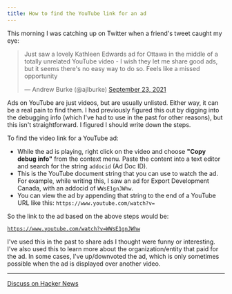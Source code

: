 ```yaml
---
title: How to find the YouTube link for an ad
---
```


This morning I was catching up on Twitter when a friend's tweet caught my eye:

<blockquote class="twitter-tweet"><p lang="en" dir="ltr">Just saw a lovely Kathleen Edwards ad for Ottawa in the middle of a totally unrelated YouTube video - I wish they let me share good ads, but it seems there&#39;s no easy way to do so. Feels like a missed opportunity</p>&mdash; Andrew Burke (@ajlburke) <a href="https://twitter.com/ajlburke/status/1440864506498879488?ref_src=twsrc%5Etfw">September 23, 2021</a></blockquote> <script async src="https://platform.twitter.com/widgets.js" charset="utf-8"></script>

Ads on YouTube are just videos, but are usually unlisted. Either way, it can be a real pain to find them. I had previously figured this out by digging into the debugging info (which I've had to use in the past for other reasons), but this isn't straightforward. I figured I should write down the steps.

To find the video link for a YouTube ad:

* While the ad is playing, right click on the video and choose **"Copy debug info"** from the context menu.
Paste the content into a text editor and search for the string `addocid` (Ad Doc ID).
* This is the YouTube document string that you can use to watch the ad. For example, while writing this, I saw an ad for Export Development Canada, with an addocid of `WWsE1gnJWhw`.
* You can view the ad by appending that string to the end of a YouTube URL like this: `https://www.youtube.com/watch?v=`

So the link to the ad based on the above steps would be:

[`https://www.youtube.com/watch?v=WWsE1gnJWhw`](https://www.youtube.com/watch?v=WWsE1gnJWhw)

I've used this in the past to share ads I thought were funny or interesting. I've also used this to learn more about the organization/entity that paid for the ad. In some cases, I've up/downvoted the ad, which is only sometimes possible when the ad is displayed over another video.

---

[Discuss on Hacker News](https://news.ycombinator.com/item?id=28628932)